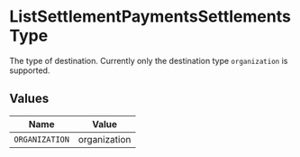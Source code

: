 # ListSettlementPaymentsSettlementsType

The type of destination. Currently only the destination type `organization` is supported.


## Values

| Name           | Value          |
| -------------- | -------------- |
| `ORGANIZATION` | organization   |